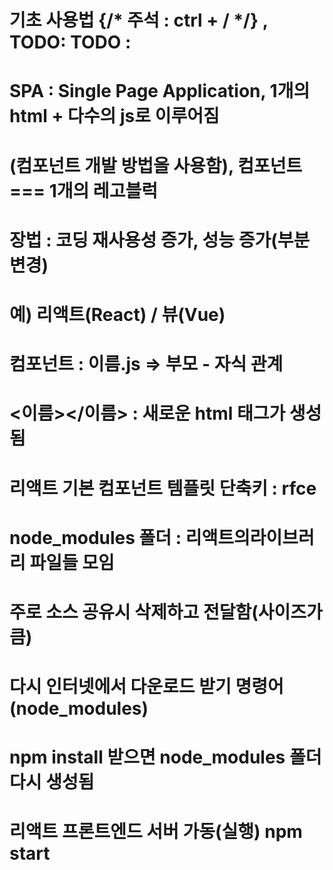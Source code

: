 # 기초 사용법 {/* 주석 : ctrl + / */} , TODO: TODO :

# SPA : Single Page Application, 1개의 html + 다수의 js로 이루어짐
# (컴포넌트 개발 방법을 사용함), 컴포넌트 === 1개의 레고블럭
# 장법 : 코딩 재사용성 증가, 성능 증가(부분 변경)
# 예) 리액트(React) / 뷰(Vue)
# 컴포넌트 : 이름.js => 부모 - 자식 관계
#             <이름></이름> : 새로운 html 태그가 생성됨
# 리액트 기본 컴포넌트 템플릿 단축키 : rfce
# node_modules 폴더 : 리액트의라이브러리 파일들 모임
# 주로 소스 공유시 삭제하고 전달함(사이즈가 큼)
# 다시 인터넷에서 다운로드 받기 명령어(node_modules)
# npm install 받으면 node_modules 폴더 다시 생성됨
# 리액트 프론트엔드 서버 가동(실행) npm start